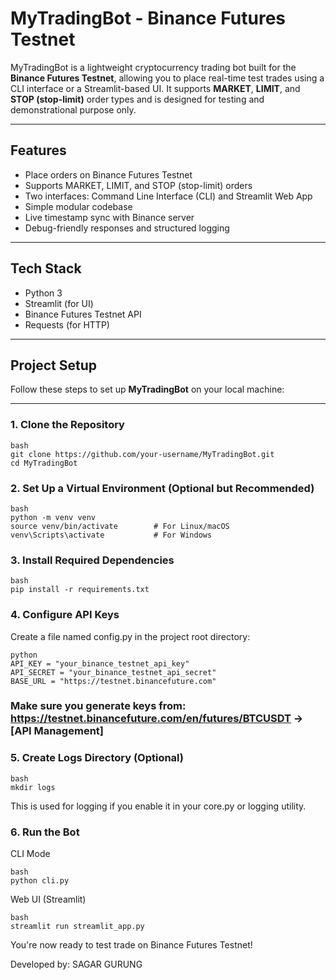 # MyTradingBot - Binance Futures Testnet

MyTradingBot is a lightweight cryptocurrency trading bot built for the **Binance Futures Testnet**, allowing you to place real-time test trades using a CLI interface or a Streamlit-based UI. It supports **MARKET**, **LIMIT**, and **STOP (stop-limit)** order types and is designed for testing and demonstrational purpose only.

---

## Features

- Place orders on Binance Futures Testnet
- Supports MARKET, LIMIT, and STOP (stop-limit) orders
- Two interfaces: Command Line Interface (CLI) and Streamlit Web App
- Simple modular codebase
- Live timestamp sync with Binance server
- Debug-friendly responses and structured logging

---

## Tech Stack

- Python 3
- Streamlit (for UI)
- Binance Futures Testnet API
- Requests (for HTTP)

---

## Project Setup

Follow these steps to set up **MyTradingBot** on your local machine:

---

### 1. Clone the Repository

```
bash
git clone https://github.com/your-username/MyTradingBot.git
cd MyTradingBot
```

### 2. Set Up a Virtual Environment (Optional but Recommended)

```
bash
python -m venv venv
source venv/bin/activate        # For Linux/macOS
venv\Scripts\activate           # For Windows
```

### 3. Install Required Dependencies

```
bash
pip install -r requirements.txt
```

### 4. Configure API Keys
Create a file named config.py in the project root directory:

```
python
API_KEY = "your_binance_testnet_api_key"
API_SECRET = "your_binance_testnet_api_secret"
BASE_URL = "https://testnet.binancefuture.com"
```

### Make sure you generate keys from: https://testnet.binancefuture.com/en/futures/BTCUSDT → [API Management]

### 5. Create Logs Directory (Optional)

```
bash
mkdir logs
```

This is used for logging if you enable it in your core.py or logging utility.

### 6. Run the Bot

CLI Mode

```
bash
python cli.py
```

Web UI (Streamlit)

```
bash
streamlit run streamlit_app.py
```

You're now ready to test trade on Binance Futures Testnet!

Developed by: SAGAR GURUNG
